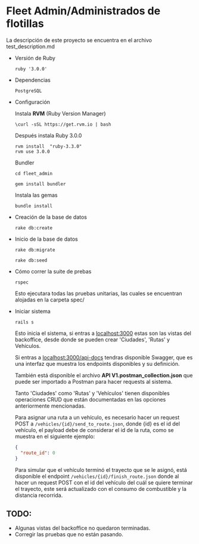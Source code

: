 # Fleet Admin/Administrados de flotillas

La descripción de este proyecto se encuentra en el archivo test_description.md

* Versión de Ruby

      ruby '3.0.0'

* Dependencias

      PostgreSQL

* Configuración

  Instala __RVM__ (Ruby Version Manager)

      \curl -sSL https://get.rvm.io | bash
  
  Después instala Ruby 3.0.0

      rvm install  "ruby-3.3.0"
      rvm use 3.0.0

  Bundler

      cd fleet_admin

      gem install bundler

  Instala las gemas

      bundle install

* Creación de la base de datos

      rake db:create

* Inicio de la base de datos

      rake db:migrate

      rake db:seed

* Cómo correr la suite de prebas

      rspec

    Esto ejecutara todas las pruebas unitarias, las cuales se encuentran alojadas en la carpeta spec/

* Iniciar sistema

      rails s 

    Esto inicia el sistema, si entras a [localhost:3000](localhost:3000) estas son las vistas del backoffice,
    desde donde se pueden crear 'Ciudades', 'Rutas' y Vehículos.

    Si entras a [localhost:3000/api-docs](http://localhost:3000/api-docs) tendras disponible Swagger,
    que es una interfaz que muestra los endpoints disponibles y su definición.

    También está disponible el archivo __API V1.postman_collection.json__ que puede ser importado a Postman
    para hacer requests al sistema.

    Tanto 'Ciudades' como 'Rutas' y 'Vehículos' tienen disponibles operaciones CRUD que están
    documentadas en las opciones anteriormente mencionadas.

    Para asignar una ruta a un vehículo, es necesario hacer un request POST a ```/vehicles/{id}/send_to_route.json```,
    donde {id} es el id del vehículo, el payload debe de considerar el id de la ruta, como se muestra en el siguiente ejemplo:

    ``` json
    {
      "route_id": 0
    }
    ```

    Para simular que el vehículo terminó el trayecto que se le asignó, está disponible el endpoint
    ```/vehicles/{id}/finish_route.json``` donde al hacer un request POST con el id del vehículo del
    cuál se quiere terminar el trayecto, este será actualizado con el consumo de combustible y
    la distancia recorrida.

## TODO:
  * Algunas vistas del backoffice no quedaron terminadas.
  * Corregir las pruebas que no están pasando.